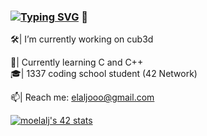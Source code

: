 ### <a href="https://git.io/typing-svg"><img src="https://readme-typing-svg.demolab.com?font=&pause=1000&color=9CF765&background=FFF40000&center=true&vCenter=true&random=false&width=435&lines=Welcome+to+my+Github+profile+!!" alt="Typing SVG" /></a> 👋
🛠| I’m currently working on cub3d

👯| Currently learning C and C++                                                                                                                                                 
🎓| 1337 coding school student (42 Network)                                                                                              

📫| Reach me: elaljooo@gmail.com

<a href="https://github.com/oakoudad/badge42"><img src="https://badge.mediaplus.ma/colorfulwaves/moelalj" alt="moelalj's 42 stats" /></a>

<!--
**elaljo/elaljo** is a ✨ _special_ ✨ repository because its `README.md` (this file) appears on your GitHub profile.

Here are some ideas to get you started:

🔭 I’m currently working on ...
- 🌱 I’m currently learning ...
- 👯 I’m looking to collaborate on ...
- 🤔 I’m looking for help with ...
- 💬 Ask me about ...
- 📫 How to reach me: ...
- 😄 Pronouns: ...
- ⚡ Fun fact: ...
-->
